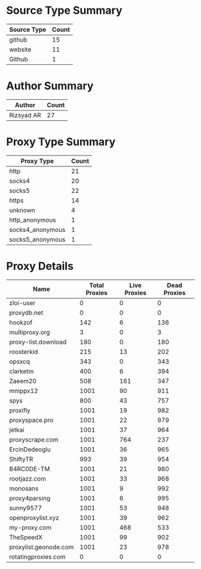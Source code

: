 # Source Type Summary

| Source Type | Count |
|-------------|-------|
| github | 15 |
| website | 11 |
| Github | 1 |


# Author Summary

| Author | Count |
|--------|-------|
| Rizsyad AR | 27 |


# Proxy Type Summary

| Proxy Type | Count |
|------------|-------|
| http | 21 |
| socks4 | 20 |
| socks5 | 22 |
| https | 14 |
| unknown | 4 |
| http_anonymous | 1 |
| socks4_anonymous | 1 |
| socks5_anonymous | 1 |


# Proxy Details

| Name | Total Proxies | Live Proxies | Dead Proxies |
|------|---------------|--------------|---------------|
| zloi-user | 0 | 0 | 0 |
| proxydb.net | 0 | 0 | 0 |
| hookzof | 142 | 6 | 136 |
| multiproxy.org | 3 | 0 | 3 |
| proxy-list.download | 180 | 0 | 180 |
| roosterkid | 215 | 13 | 202 |
| opsxcq | 343 | 0 | 343 |
| clarketm | 400 | 6 | 394 |
| Zaeem20 | 508 | 161 | 347 |
| mmppx12 | 1001 | 90 | 911 |
| spys | 800 | 43 | 757 |
| proxifly | 1001 | 19 | 982 |
| proxyspace.pro | 1001 | 22 | 979 |
| jetkai | 1001 | 37 | 964 |
| proxyscrape.com | 1001 | 764 | 237 |
| ErcinDedeoglu | 1001 | 36 | 965 |
| ShiftyTR | 993 | 39 | 954 |
| B4RC0DE-TM | 1001 | 21 | 980 |
| rootjazz.com | 1001 | 33 | 968 |
| monosans | 1001 | 9 | 992 |
| proxy4parsing | 1001 | 6 | 995 |
| sunny9577 | 1001 | 53 | 948 |
| openproxylist.xyz | 1001 | 39 | 962 |
| my-proxy.com | 1001 | 468 | 533 |
| TheSpeedX | 1001 | 99 | 902 |
| proxylist.geonode.com | 1001 | 23 | 978 |
| rotatingproxies.com | 0 | 0 | 0 |
